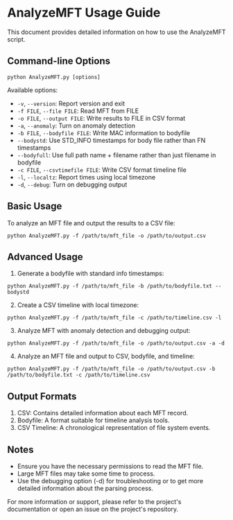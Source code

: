 # AnalyzeMFT Usage Guide

This document provides detailed information on how to use the AnalyzeMFT script.

## Command-line Options

`python AnalyzeMFT.py [options]`

Available options:

- `-v`, `--version`: Report version and exit
- `-f FILE`, `--file FILE`: Read MFT from FILE
- `-o FILE`, `--output FILE`: Write results to FILE in CSV format
- `-a`, `--anomaly`: Turn on anomaly detection
- `-b FILE`, `--bodyfile FILE`: Write MAC information to bodyfile
- `--bodystd`: Use STD_INFO timestamps for body file rather than FN timestamps
- `--bodyfull`: Use full path name + filename rather than just filename in bodyfile
- `-c FILE`, `--csvtimefile FILE`: Write CSV format timeline file
- `-l`, `--localtz`: Report times using local timezone
- `-d`, `--debug`: Turn on debugging output

## Basic Usage

To analyze an MFT file and output the results to a CSV file:

`python AnalyzeMFT.py -f /path/to/mft_file -o /path/to/output.csv`

## Advanced Usage

1. Generate a bodyfile with standard info timestamps:

`python AnalyzeMFT.py -f /path/to/mft_file -b /path/to/bodyfile.txt --bodystd`

2. Create a CSV timeline with local timezone:

`python AnalyzeMFT.py -f /path/to/mft_file -c /path/to/timeline.csv -l`

3. Analyze MFT with anomaly detection and debugging output:

`python AnalyzeMFT.py -f /path/to/mft_file -o /path/to/output.csv -a -d`

4. Analyze an MFT file and output to CSV, bodyfile, and timeline:

`python AnalyzeMFT.py -f /path/to/mft_file -o /path/to/output.csv -b /path/to/bodyfile.txt -c /path/to/timeline.csv`

## Output Formats

1. CSV: Contains detailed information about each MFT record.
2. Bodyfile: A format suitable for timeline analysis tools.
3. CSV Timeline: A chronological representation of file system events.

## Notes

- Ensure you have the necessary permissions to read the MFT file.
- Large MFT files may take some time to process.
- Use the debugging option (-d) for troubleshooting or to get more detailed information about the parsing process.

For more information or support, please refer to the project's documentation or open an issue on the project's repository.